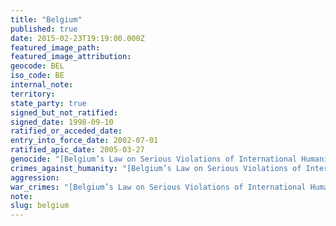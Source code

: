 ```yaml
---
title: "Belgium"
published: true
date: 2015-02-23T19:19:00.000Z
featured_image_path:
featured_image_attribution:
geocode: BEL
iso_code: BE
internal_note:
territory:
state_party: true
signed_but_not_ratified:
signed_date: 1998-09-10
ratified_or_acceded_date:
entry_into_force_date: 2002-07-01
ratified_apic_date: 2005-03-27
genocide: "[Belgium’s Law on Serious Violations of International Humanitarian Law](https://iccdb.hrlc.net/data/doc/65/keyword/46/)"
crimes_against_humanity: "[Belgium’s Law on Serious Violations of International Humanitarian Law](https://iccdb.hrlc.net/data/doc/65/keyword/13/)"
aggression:
war_crimes: "[Belgium’s Law on Serious Violations of International Humanitarian Law](https://iccdb.hrlc.net/data/doc/65/keyword/145/)"
note:
slug: belgium
---
```

